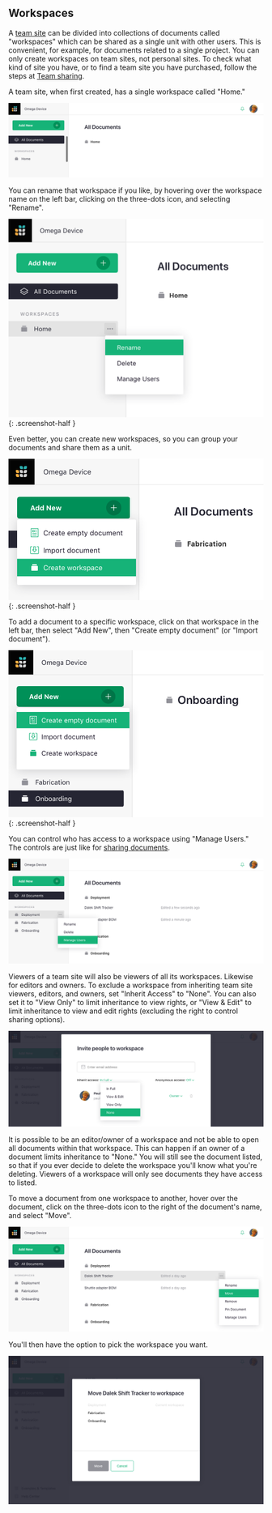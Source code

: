 Workspaces
-------------------------------

A [team site](team-sharing.md) can be divided into collections of documents
called "workspaces" which can be shared as a single unit with other users.
This is convenient, for example, for documents related to a single project.
You can only create workspaces on team sites, not personal sites.
To check what kind of site you have, or to find a team site you have
purchased, follow the steps at [Team sharing](team-sharing.md).

A team site, when first created, has a single workspace called "Home."

![team-sharing-team-site](images/team-sharing/team-sharing-team-site.png)

You can rename that workspace if you like, by hovering over
the workspace name on the left bar, clicking on the three-dots icon,
and selecting "Rename".

*![workspaces-rename](images/workspaces/workspaces-rename.png)*
{: .screenshot-half }

Even better, you can create new workspaces, so you can group
your documents and share them as a unit.

*![workspaces-create](images/workspaces/workspaces-create.png)*
{: .screenshot-half }

To add a document to a specific workspace, click on that workspace in
the left bar, then select "Add New", then "Create empty document"
(or "Import document").

*![workspaces-add-document](images/workspaces/workspaces-add-document.png)*
{: .screenshot-half }

You can control who has access to a workspace using "Manage Users."
The controls are just like for [sharing documents](sharing.md).

![workspaces-manage-users](images/workspaces/workspaces-manage-users.png)

Viewers of a team site will also be viewers of all its workspaces.
Likewise for editors and owners.  To exclude a workspace from
inheriting team site viewers, editors, and owners, set "Inherit Access"
to "None".  You can also set it to "View Only" to limit inheritance to
view rights, or "View & Edit" to limit inheritance to view and edit rights
(excluding the right to control sharing options).

![workspaces-inherit-access](images/workspaces/workspaces-inherit-access.png)

It is possible to be an editor/owner of a workspace and not be able to
open all documents within that workspace.  This can happen if an owner
of a document limits inheritance to "None."  You will still see the
document listed, so that if you ever decide to delete the workspace
you'll know what you're deleting.  Viewers of a workspace will only
see documents they have access to listed.

To move a document from one workspace to another, hover over the document,
click on the three-dots icon to the right of the document's name, and
select "Move".

![workspaces-move-document](images/workspaces/workspaces-move-document.png)

You'll then have the option to pick the workspace you want.

![workspaces-move-dialog](images/workspaces/workspaces-move-dialog.png)
